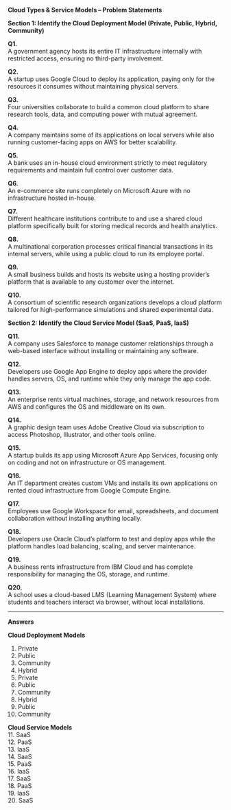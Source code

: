**Cloud Types & Service Models – Problem Statements**

**Section 1: Identify the Cloud Deployment Model (Private, Public, Hybrid, Community)**

**Q1.**  
A government agency hosts its entire IT infrastructure internally with restricted access, ensuring no third-party involvement.

**Q2.**  
A startup uses Google Cloud to deploy its application, paying only for the resources it consumes without maintaining physical servers.

**Q3.**  
Four universities collaborate to build a common cloud platform to share research tools, data, and computing power with mutual agreement.

**Q4.**  
A company maintains some of its applications on local servers while also running customer-facing apps on AWS for better scalability.

**Q5.**  
A bank uses an in-house cloud environment strictly to meet regulatory requirements and maintain full control over customer data.

**Q6.**  
An e-commerce site runs completely on Microsoft Azure with no infrastructure hosted in-house.

**Q7.**  
Different healthcare institutions contribute to and use a shared cloud platform specifically built for storing medical records and health analytics.

**Q8.**  
A multinational corporation processes critical financial transactions in its internal servers, while using a public cloud to run its employee portal.

**Q9.**  
A small business builds and hosts its website using a hosting provider’s platform that is available to any customer over the internet.

**Q10.**  
A consortium of scientific research organizations develops a cloud platform tailored for high-performance simulations and shared experimental data.

**Section 2: Identify the Cloud Service Model (SaaS, PaaS, IaaS)**

**Q11.**  
A company uses Salesforce to manage customer relationships through a web-based interface without installing or maintaining any software.

**Q12.**  
Developers use Google App Engine to deploy apps where the provider handles servers, OS, and runtime while they only manage the app code.

**Q13.**  
An enterprise rents virtual machines, storage, and network resources from AWS and configures the OS and middleware on its own.

**Q14.**  
A graphic design team uses Adobe Creative Cloud via subscription to access Photoshop, Illustrator, and other tools online.

**Q15.**  
A startup builds its app using Microsoft Azure App Services, focusing only on coding and not on infrastructure or OS management.

**Q16.**  
An IT department creates custom VMs and installs its own applications on rented cloud infrastructure from Google Compute Engine.

**Q17.**  
Employees use Google Workspace for email, spreadsheets, and document collaboration without installing anything locally.

**Q18.**  
Developers use Oracle Cloud’s platform to test and deploy apps while the platform handles load balancing, scaling, and server maintenance.

**Q19.**  
A business rents infrastructure from IBM Cloud and has complete responsibility for managing the OS, storage, and runtime.

**Q20.**  
A school uses a cloud-based LMS (Learning Management System) where students and teachers interact via browser, without local installations.

---

**Answers**

**Cloud Deployment Models**  
1. Private  
2. Public  
3. Community  
4. Hybrid  
5. Private  
6. Public  
7. Community  
8. Hybrid  
9. Public  
10. Community  

**Cloud Service Models**  
11. SaaS  
12. PaaS  
13. IaaS  
14. SaaS  
15. PaaS  
16. IaaS  
17. SaaS  
18. PaaS  
19. IaaS  
20. SaaS